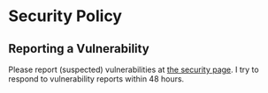 # Security Policy

## Reporting a Vulnerability

Please report (suspected) vulnerabilities at [the security page](https://github.com/cheeseman5/palworld-server-docker/security).
I try to respond to vulnerability reports within 48 hours.
